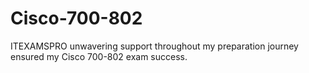 # Cisco-700-802
ITEXAMSPRO unwavering support throughout my preparation journey ensured my Cisco 700-802 exam success.
